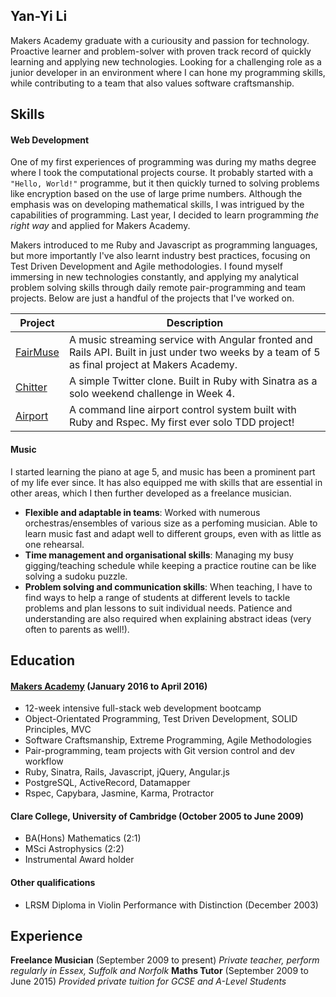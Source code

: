 ## Yan-Yi Li

Makers Academy graduate with a curiousity and passion for technology. Proactive learner and problem-solver with proven track record of quickly learning and applying new technologies. Looking for a challenging role as a junior developer in an environment where I can hone my programming skills, while contributing to a team that also values software craftsmanship.

## Skills

#### Web Development

One of my first experiences of programming was during my maths degree where I took the computational projects course. It probably started with a `"Hello, World!"` programme, but it then quickly turned to solving problems like encryption based on the use of large prime numbers. Although the emphasis was on developing mathematical skills, I was intrigued by the capabilities of programming. Last year, I decided to learn programming *the right way* and applied for Makers Academy.

Makers introduced to me Ruby and Javascript as programming languages, but more importantly I've also learnt industry best practices, focusing on Test Driven Development and Agile methodologies. I found myself immersing in new technologies constantly, and applying my analytical problem solving skills through daily remote pair-programming and team projects. Below are just a handful of the projects that I've worked on.

Project                                       | Description
----------------------------------------------|---------------------------
[FairMuse](https://github.com/yyl29/fairMuse) | A music streaming service with Angular fronted and Rails API. Built in just under two weeks by a team of 5 as final project at Makers Academy.
[Chitter](https://github.com/yyl29/chitter-challenge) | A simple Twitter clone. Built in Ruby with Sinatra as a solo weekend challenge in Week 4.
[Airport](https://github.com/yyl29/airport_challenge) | A command line airport control system built with Ruby and Rspec. My first ever solo TDD project!

#### Music

I started learning the piano at age 5, and music has been a prominent part of my life ever since. It has also equipped me with skills that are essential in other areas, which I then further developed as a freelance musician.

- **Flexible and adaptable in teams**: Worked with numerous orchestras/ensembles of various size as a perfoming musician. Able to learn music fast and adapt well to different groups, even with as little as one rehearsal.
- **Time management and organisational skills**: Managing my busy gigging/teaching schedule while keeping a practice routine can be like solving a sudoku puzzle.
- **Problem solving and communication skills**: When teaching, I have to find ways to help a range of students at different levels to tackle problems and plan lessons to suit individual needs. Patience and understanding are also required when explaining abstract ideas (very often to parents as well!).

## Education

#### [Makers Academy](http://www.makersacademy.com/employers/) (January 2016 to April 2016)

- 12-week intensive full-stack web development bootcamp
- Object-Orientated Programming, Test Driven Development, SOLID Principles, MVC
- Software Craftsmanship, Extreme Programming, Agile Methodologies
- Pair-programming, team projects with Git version control and dev workflow
- Ruby, Sinatra, Rails, Javascript, jQuery, Angular.js
- PostgreSQL, ActiveRecord, Datamapper
- Rspec, Capybara, Jasmine, Karma, Protractor

#### Clare College, University of Cambridge (October 2005 to June 2009)

- BA(Hons) Mathematics (2:1)
- MSci Astrophysics (2:2)
- Instrumental Award holder

#### Other qualifications

- LRSM Diploma in Violin Performance with Distinction (December 2003)

## Experience

**Freelance Musician** (September 2009 to present)
*Private teacher, perform regularly in Essex, Suffolk and Norfolk*
**Maths Tutor** (September 2009 to June 2015)
*Provided private tuition for GCSE and A-Level Students*